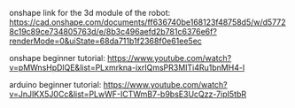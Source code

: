 onshape link for the 3d module of the robot:
https://cad.onshape.com/documents/ff636740be168123f48758d5/w/d57728c19c89ce734805763d/e/8b3c496aefd2b781c6376e6f?renderMode=0&uiState=68da711b1f2368f0e61ee5ec

onshape beginner tutorial:
https://www.youtube.com/watch?v=pMWnsHpDlQE&list=PLxmrkna-ixrIQmsPR3MITi4Ru1bnMH4-l

arduino beginner tutorial:
https://www.youtube.com/watch?v=JnJIKX5J0Cc&list=PLwWF-ICTWmB7-b9bsE3UcQzz-7ipI5tbR
